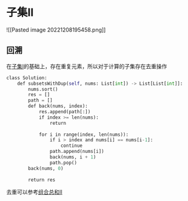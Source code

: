 # 子集II

![[Pasted image 20221208195458.png]]

## 回溯

在[子集I](./子集I.md)的基础上，存在重复元素，所以对于计算的子集存在去重操作

```python
class Solution:
    def subsetsWithDup(self, nums: List[int]) -> List[List[int]]:
        nums.sort()
        res = []
        path = []
        def back(nums, index):
            res.append(path[:])
            if index >= len(nums):
                return
  
            for i in range(index, len(nums)):
                if i > index and nums[i] == nums[i-1]:
                    continue
                path.append(nums[i])
                back(nums, i + 1)
                path.pop()
        back(nums, 0)
  
        return res
```

去重可以参考[组合总和II](../组合类型/组合总和II.md)